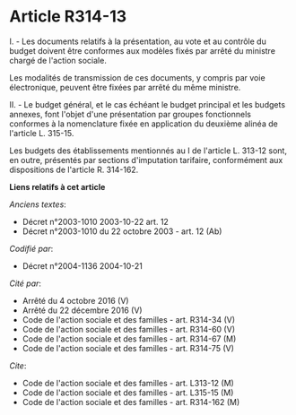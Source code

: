 # Article R314-13

I. - Les documents relatifs à la présentation, au vote et au contrôle du budget doivent être conformes aux modèles fixés par
arrêté du ministre chargé de l'action sociale.

Les modalités de transmission de ces documents, y compris par voie électronique, peuvent être fixées par arrêté du même
ministre.

II. - Le budget général, et le cas échéant le budget principal et les budgets annexes, font l'objet d'une présentation par
groupes fonctionnels conformes à la nomenclature fixée en application du deuxième alinéa de l'article L. 315-15.

Les budgets des établissements mentionnés au I de l'article L. 313-12 sont, en outre, présentés par sections d'imputation
tarifaire, conformément aux dispositions de l'article R. 314-162.

**Liens relatifs à cet article**

_Anciens textes_:

  - Décret n°2003-1010 2003-10-22 art. 12
  - Décret n°2003-1010 du 22 octobre 2003 - art. 12 (Ab)

_Codifié par_:

  - Décret n°2004-1136 2004-10-21

_Cité par_:

  - Arrêté du 4 octobre 2016 (V)
  - Arrêté du 22 décembre 2016 (V)
  - Code de l'action sociale et des familles - art. R314-34 (V)
  - Code de l'action sociale et des familles - art. R314-60 (V)
  - Code de l'action sociale et des familles - art. R314-67 (M)
  - Code de l'action sociale et des familles - art. R314-75 (V)

_Cite_:

  - Code de l'action sociale et des familles - art. L313-12 (M)
  - Code de l'action sociale et des familles - art. L315-15 (M)
  - Code de l'action sociale et des familles - art. R314-162 (M)
